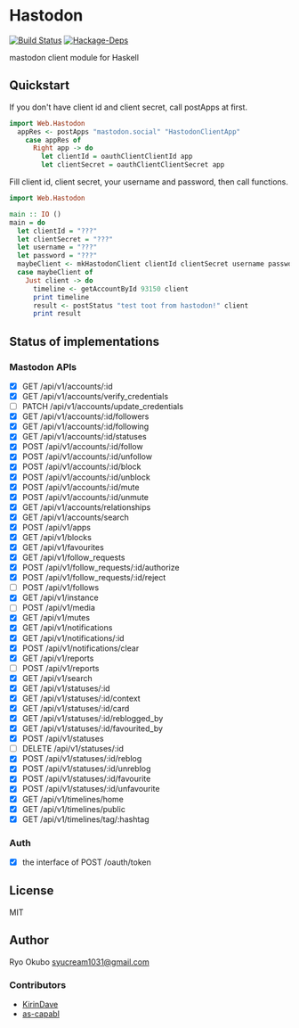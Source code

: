 # Hastodon

[![Build Status](https://travis-ci.org/syucream/hastodon.svg?branch=master)](https://travis-ci.org/syucream/hastodon)
[![Hackage-Deps](https://img.shields.io/hackage-deps/v/Hastodon.svg)](http://packdeps.haskellers.com/feed?needle=Hastodon)

mastodon client module for Haskell

## Quickstart

If you don't have client id and client secret, call postApps at first.

```haskell
import Web.Hastodon
  appRes <- postApps "mastodon.social" "HastodonClientApp"
    case appRes of
      Right app -> do
        let clientId = oauthClientClientId app
        let clientSecret = oauthClientClientSecret app
```

Fill client id, client secret, your username and password, then call functions.

```haskell
import Web.Hastodon

main :: IO ()
main = do
  let clientId = "???"
  let clientSecret = "???"
  let username = "???"
  let password = "???"
  maybeClient <- mkHastodonClient clientId clientSecret username password "mastodon.social"
  case maybeClient of
    Just client -> do
      timeline <- getAccountById 93150 client
      print timeline
      result <- postStatus "test toot from hastodon!" client
      print result
```

## Status of implementations

### Mastodon APIs

- [x]  GET /api/v1/accounts/:id
- [x]  GET /api/v1/accounts/verify_credentials
- [ ]  PATCH /api/v1/accounts/update_credentials
- [x]  GET /api/v1/accounts/:id/followers
- [x]  GET /api/v1/accounts/:id/following
- [x]  GET /api/v1/accounts/:id/statuses
- [x]  POST /api/v1/accounts/:id/follow
- [x]  POST /api/v1/accounts/:id/unfollow
- [x]  POST /api/v1/accounts/:id/block
- [x]  POST /api/v1/accounts/:id/unblock
- [x]  POST /api/v1/accounts/:id/mute
- [x]  POST /api/v1/accounts/:id/unmute
- [x]  GET /api/v1/accounts/relationships
- [x]  GET /api/v1/accounts/search
- [x]  POST /api/v1/apps
- [x]  GET /api/v1/blocks
- [x]  GET /api/v1/favourites
- [x]  GET /api/v1/follow_requests
- [x]  POST /api/v1/follow_requests/:id/authorize
- [x]  POST /api/v1/follow_requests/:id/reject
- [ ]  POST /api/v1/follows
- [x]  GET /api/v1/instance
- [ ]  POST /api/v1/media
- [x]  GET /api/v1/mutes
- [x]  GET /api/v1/notifications
- [x]  GET /api/v1/notifications/:id
- [x]  POST /api/v1/notifications/clear
- [x]  GET /api/v1/reports
- [ ]  POST /api/v1/reports
- [x]  GET /api/v1/search
- [x]  GET /api/v1/statuses/:id
- [x]  GET /api/v1/statuses/:id/context
- [x]  GET /api/v1/statuses/:id/card
- [x]  GET /api/v1/statuses/:id/reblogged_by
- [x]  GET /api/v1/statuses/:id/favourited_by
- [x]  POST /api/v1/statuses
- [ ]  DELETE /api/v1/statuses/:id
- [x]  POST /api/v1/statuses/:id/reblog
- [x]  POST /api/v1/statuses/:id/unreblog
- [x]  POST /api/v1/statuses/:id/favourite
- [x]  POST /api/v1/statuses/:id/unfavourite
- [x]  GET /api/v1/timelines/home
- [x]  GET /api/v1/timelines/public
- [x]  GET /api/v1/timelines/tag/:hashtag

### Auth

- [x] the interface of POST /oauth/token

## License

MIT

## Author

Ryo Okubo <syucream1031@gmail.com>

### Contributors

* [KirinDave](https://github.com/KirinDave)
* [as-capabl](https://github.com/as-capabl)
